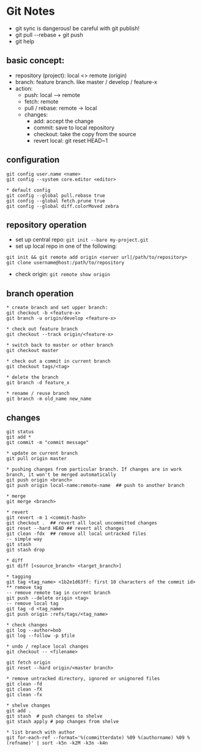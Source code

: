# Git Notes
* git sync is dangerous! be careful with git publish!
*   git pull --rebase + git push
* git help <command>

## basic concept:
* repository (project): local <> remote (origin)
* branch: feature branch. like master / develop / feature-x
* action:
    * push: local --> remote
    * fetch: remote
    * pull / rebase: remote -> local
    * changes:
        * add: accept the change
        * commit: save to local repository
        * checkout: take the copy from the source
        * revert local: git reset HEAD~1

## configuration
```
git config user.name <name>
git config --system core.editor <editor>

* default config
git config --global pull.rebase true
git config --global fetch.prune true
git config --global diff.colorMoved zebra
```

## repository operation
* set up central repo: `git init --bare my-project.git`
* set up local repo in one of the following:
```
git init && git remote add origin <server url|/path/to/repository>
git clone username@host:/path/to/repository
```
* check origin: `git remote show origin`


## branch operation
```
* create branch and set upper branch:
git checkout -b <feature-x>
git branch -u origin/develop <feature-x>

* check out feature branch
git checkout --track origin/<feature-x>

* switch back to master or other branch
git checkout master

* check out a commit in current branch
git checkout tags/<tag>

* delete the branch
git branch -d feature_x

* rename / reuse branch
git branch -m old_name new_name
```

## changes
```
git status
git add *
git commit -m "commit message"

* update on current branch
git pull origin master

* pushing changes from particular branch. If changes are in work branch, it won't be merged automatically
git push origin <branch>
git push origin local-name:remote-name  ## push to another branch

* merge
git merge <branch>

* revert
git revert -m 1 <commit-hash>
git checkout .  ## revert all local uncommitted changes
git reset --hard HEAD ## revert all changes
git clean -fdx  ## remove all local untracked files
-- simple way
git stash
git stash drop

* diff
git diff [<source_branch> <target_branch>]

* tagging
git tag <tag_name> <1b2e1d63ff: first 10 characters of the commit id>
** remove tag
-- remove remote tag in current branch
git push --delete origin <tag>
-- remove local tag
git tag -d <tag_name>
git push origin :refs/tags/<tag_name>

* check changes
git log --author=bob
git log --follow -p $file

* undo / replace local changes
git checkout -- <filename>

git fetch origin
git reset --hard origin/<master branch>

* remove untracked directory, ignored or unignored files
git clean -fd
git clean -fX
git clean -fx

* shelve changes
git add .
git stash  # push changes to shelve
git stash apply # pop changes from shelve

* list branch with author
git for-each-ref --format='%(committerdate) %09 %(authorname) %09 %(refname)' | sort -k5n -k2M -k3n -k4n
```
